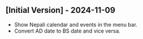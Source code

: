 ## [Initial Version] - 2024-11-09

- Show Nepali calendar and events in the menu bar.
- Convert AD date to BS date and vice versa.

